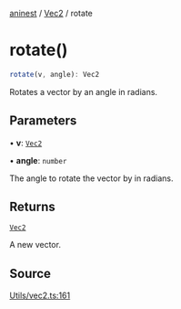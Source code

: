 [aninest](../../index.md) / [Vec2](../index.md) / rotate

# rotate()

```ts
rotate(v, angle): Vec2
```

Rotates a vector by an angle in radians.

## Parameters

• **v**: [`Vec2`](../type-aliases/Vec2.md)

• **angle**: `number`

The angle to rotate the vector by in radians.

## Returns

[`Vec2`](../type-aliases/Vec2.md)

A new vector.

## Source

[Utils/vec2.ts:161](https://github.com/zphrs/aninest/blob/9544357/src/Utils/vec2.ts#L161)
